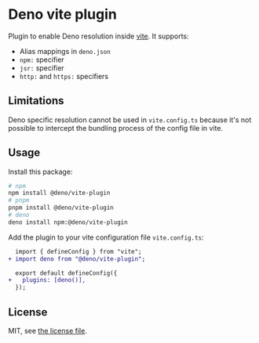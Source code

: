 # Deno vite plugin

Plugin to enable Deno resolution inside [vite](https://github.com/vitejs/vite). It supports:

- Alias mappings in `deno.json`
- `npm:` specifier
- `jsr:` specifier
- `http:` and `https:` specifiers

## Limitations

Deno specific resolution cannot be used in `vite.config.ts` because it's not possible to intercept the bundling process of the config file in vite.

## Usage

Install this package:

```sh
# npm
npm install @deno/vite-plugin
# pnpm
pnpm install @deno/vite-plugin
# deno
deno install npm:@deno/vite-plugin
```

Add the plugin to your vite configuration file `vite.config.ts`:

```diff
  import { defineConfig } from "vite";
+ import deno from "@deno/vite-plugin";

  export default defineConfig({
+   plugins: [deno()],
  });
```

## License

MIT, see [the license file](./LICENSE).
